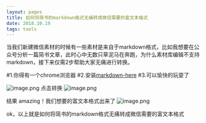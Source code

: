 ```yaml
---
layout: pages
title: 如何将简书的markdown格式无痛转成微信需要的富文本格式
date: 2018.10.19
tags: tools
---
```


当我们新建微信素材的时候有一些素材是来自于markdown格式，比如我想要在公众号分析一篇简书文章，此时心中无数只草泥马在奔跑，为什么素材库编辑不支持markdown，接下来仅需2步帮助大家无痛进行转换。

#1.你得有一个chrome浏览器
#2.安装[markdown-here](https://chrome.google.com/webstore/detail/markdown-here/elifhakcjgalahccnjkneoccemfahfoa)
#3.可以愉快的玩耍了

![image.png](https://upload-images.jianshu.io/upload_images/10783308-9a5c1b23c7b0cb5d.png?imageMogr2/auto-orient/strip%7CimageView2/2/w/1240)
点击转换
![image.png](https://upload-images.jianshu.io/upload_images/10783308-e3cdc1bad56eb749.png?imageMogr2/auto-orient/strip%7CimageView2/2/w/1240)

结果 amazing！我们想要的富文本格式出来了
![image.png](https://upload-images.jianshu.io/upload_images/10783308-d17f7a397e3d93bb.png?imageMogr2/auto-orient/strip%7CimageView2/2/w/1240)

ok，以上就是如何将简书的markdown格式无痛转成微信需要的富文本格式
